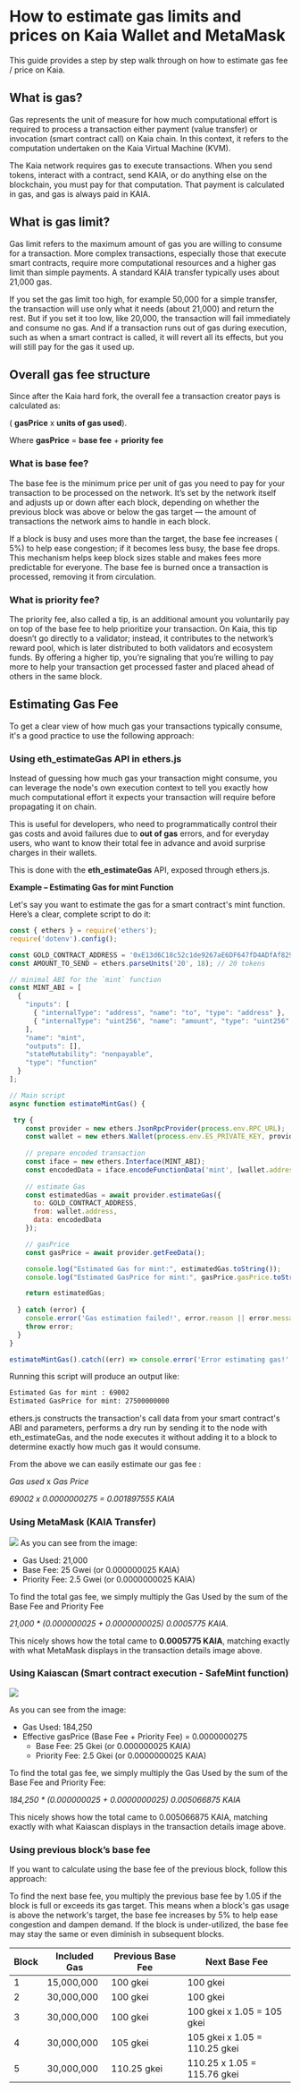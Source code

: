 # How to estimate gas limits and prices on Kaia Wallet and MetaMask

This guide provides a step by step walk through on how to estimate gas fee / price on Kaia.

## What is gas? 

Gas represents the unit of measure for how much computational effort is required to process a transaction either payment (value transfer) or invocation (smart contract call) on Kaia chain. In this context, it refers to the computation undertaken on the Kaia Virtual Machine (KVM). 

The Kaia network requires gas to execute transactions. When you send tokens, interact with a contract, send KAIA, or do anything else on the blockchain, you must pay for that computation. That payment is calculated in gas, and gas is always paid in KAIA.

## What is gas limit?

Gas limit refers to the maximum amount of gas you are willing to consume for a transaction. More complex transactions, especially those that execute smart contracts, require more computational resources and a higher gas limit than simple payments. A standard KAIA transfer typically uses about 21,000 gas.

If you set the gas limit too high, for example 50,000 for a simple transfer, the transaction will use only what it needs (about 21,000) and return the rest. But if you set it too low, like 20,000, the transaction will fail immediately and consume no gas. And if a transaction runs out of gas during execution, such as when a smart contract is called, it will revert all its effects, but you will still pay for the gas it used up.

## Overall gas fee structure

Since after the Kaia hard fork, the overall fee a transaction creator pays is calculated as:

( **gasPrice**  x **units of gas used**).

Where **gasPrice** = **base fee** + **priority fee**

### What is base fee?

The base fee is the minimum price per unit of gas you need to pay for your transaction to be processed on the network. It’s set by the network itself and adjusts up or down after each block, depending on whether the previous block was above or below the gas target — the amount of transactions the network aims to handle in each block. 

If a block is busy and uses more than the target, the base fee increases ( 5%) to help ease congestion; if it becomes less busy, the base fee drops.  This mechanism helps keep block sizes stable and makes fees more predictable for everyone. The base fee is burned once a transaction is processed, removing it from circulation.

### What is priority fee?

The priority fee, also called a tip, is an additional amount you voluntarily pay on top of the base fee to help prioritize your transaction. On Kaia, this tip doesn’t go directly to a validator; instead, it contributes to the network’s reward pool, which is later distributed to both validators and ecosystem funds. By offering a higher tip, you’re signaling that you’re willing to pay more to help your transaction get processed faster and placed ahead of others in the same block. 

## Estimating Gas Fee

To get a clear view of how much gas your transactions typically consume, it's a good practice to use the following approach: 

### Using eth_estimateGas API in ethers.js
Instead of guessing how much gas your transaction might consume, you can leverage the node's own execution context to tell you exactly how much computational effort it expects your transaction will require before propagating it on chain.

This is useful for developers, who need to programmatically control their gas costs and avoid failures due to **out of gas** errors, and for everyday users, who want to know their total fee in advance and avoid surprise charges in their wallets. 

This is done with the **eth_estimateGas** API, exposed through ethers.js.

**Example – Estimating Gas for mint Function**

Let's say you want to estimate the gas for a smart contract's mint function. Here’s a clear, complete script to do it:

```js
const { ethers } = require('ethers');
require('dotenv').config();

const GOLD_CONTRACT_ADDRESS = '0xE13d6C18c52c1de9267aE6DF647fD4ADfAf82977';
const AMOUNT_TO_SEND = ethers.parseUnits('20', 18); // 20 tokens

// minimal ABI for the `mint` function
const MINT_ABI = [
  {
    "inputs": [
      { "internalType": "address", "name": "to", "type": "address" },
      { "internalType": "uint256", "name": "amount", "type": "uint256" }
    ],
    "name": "mint",
    "outputs": [],
    "stateMutability": "nonpayable",
    "type": "function"
  }
];

// Main script
async function estimateMintGas() {

 try {
    const provider = new ethers.JsonRpcProvider(process.env.RPC_URL);
    const wallet = new ethers.Wallet(process.env.ES_PRIVATE_KEY, provider);
    
    // prepare encoded transaction
    const iface = new ethers.Interface(MINT_ABI);
    const encodedData = iface.encodeFunctionData('mint', [wallet.address, AMOUNT_TO_SEND]);
    
    // estimate Gas
    const estimatedGas = await provider.estimateGas({ 
      to: GOLD_CONTRACT_ADDRESS, 
      from: wallet.address, 
      data: encodedData 
    });

    // gasPrice
    const gasPrice = await provider.getFeeData();

    console.log("Estimated Gas for mint:", estimatedGas.toString());
    console.log("Estimated GasPrice for mint:", gasPrice.gasPrice.toString());

    return estimatedGas;
    
  } catch (error) {
    console.error('Gas estimation failed!', error.reason || error.message);
    throw error;
  }
}

estimateMintGas().catch((err) => console.error('Error estimating gas!', err)); 
```

Running this script will produce an output like:

```bash
Estimated Gas for mint : 69002
Estimated GasPrice for mint: 27500000000
```

ethers.js constructs the transaction's call data from your smart contract's ABI and parameters, performs a dry run by sending it to the node with eth_estimateGas, and the node executes it without adding it to a block to determine exactly how much gas it would consume. 

From the above we can easily estimate our gas fee : 

*Gas used* x *Gas Price*

*69002 x 0.0000000275
= 0.001897555 KAIA*

### Using MetaMask (KAIA Transfer)

![](/img/build/wallets/estimate-gas-mm.png)
As you can see from the image:
- Gas Used: 21,000
- Base Fee: 25 Gwei (or 0.000000025 KAIA)
- Priority Fee: 2.5 Gwei (or 0.0000000025 KAIA)

To find the total gas fee, we simply multiply the Gas Used by the sum of the Base Fee and Priority Fee

*21,000 * (0.000000025 + 0.0000000025)
0.0005775 KAIA.*

This nicely shows how the total came to **0.0005775 KAIA**, matching exactly with what MetaMask displays in the transaction details image above. 

### Using Kaiascan (Smart contract execution - SafeMint function)

![](/img/build/wallets/estimate-gas-kaiascan.png)

As you can see from the image:
- Gas Used: 184,250
- Effective gasPrice (Base Fee + Priority Fee) = 0.0000000275
	- Base Fee: 25 Gkei (or 0.000000025 KAIA)
	- Priority Fee: 2.5 Gkei (or 0.0000000025 KAIA)

To find the total gas fee, we simply multiply the Gas Used by the sum of the Base Fee and Priority Fee:

*184,250 * (0.000000025 + 0.0000000025)
0.005066875 KAIA*

This nicely shows how the total came to 0.005066875 KAIA, matching exactly with what Kaiascan displays in the transaction details image above. 

### Using previous block’s base fee

If you want to calculate using the base fee of the previous block, follow this approach:

To find the next base fee, you multiply the previous base fee by 1.05 if the block is full or exceeds its gas target. This means when a block's gas usage is above the network's target, the base fee increases by 5% to help ease congestion and dampen demand. If the block is under-utilized, the base fee may stay the same or even diminish in subsequent blocks. 

| Block    | Included Gas |	Previous Base Fee |  Next Base Fee 				  |
| -------- | ------- 	  |-------			  |------- 		   				  |
| 1  	   | 15,000,000   |	100 gkei 		  |	100 gkei	  				  |
| 2 	   | 30,000,000   |	100 gkei 		  |	100 gkei	   				  |
| 3    	   | 30,000,000   |	100 gkei		  |	100 gkei x 1.05 = 105 gkei 	  | 
| 4		   | 30,000,000	  |	105 gkei		  |	105 gkei x 1.05 = 110.25 gkei |
| 5		   | 30,000,000	  |	110.25 gkei		  |	110.25 x 1.05 = 115.76 gkei	  |




